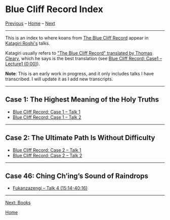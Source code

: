 <a name="0"></a>
# Blue Cliff Record Index

[Previous](dogen#0) – 
[Home](index#BCR) – 
[Next](books#0)

---
This is an index to where koans from [The Blue Cliff Record](glossary#blue-cliff-record) appear in [Katagiri Roshi's](glossary#katagiri) talks. 

Katagiri usually refers to ["The Blue Cliff Record" translated by Thomas Cleary](books#BCR), which he says is the best translation (see [Blue Cliff Record: Case1 – Lecture1 (0:00)](1979-11-17-Blue-Cliff-Record-Case-1-Talk-1#000)).

**Note**: This is an early work in progress, and it only includes talks I have transcribed. I will update it as I add new transcripts.

---
<a name="case-1"></a>
## Case 1: The Highest Meaning of the Holy Truths

- [Blue Cliff Record: Case 1 – Talk 1](1979-11-17-Blue-Cliff-Record-Case-1-Talk-1#0)
- [Blue Cliff Record: Case 1 – Talk 2](1979-11-18-Blue-Cliff-Record-Case-1-Talk-2#0)

---
<a name="case-2"></a>
## Case 2: The Ultimate Path Is Without Difficulty

- [Blue Cliff Record: Case 2 – Talk 1](1980-01-19-Blue-Cliff-Record-Case-2-Talk-1#0)
- [Blue Cliff Record: Case 2 – Talk 2](1979-11-18-Blue-Cliff-Record-Case-1-Talk-2#0)

---
<a name="case-46"></a>
## Case 46: Ching Ch’ing’s Sound of Raindrops

- [Fukanzazengi – Talk 4 (15:14-40:16)](1979-06-12-Fukanzazengi-Talk-4#1514)

---
[Next: Books](books#0)

[Home](index#BCR)
